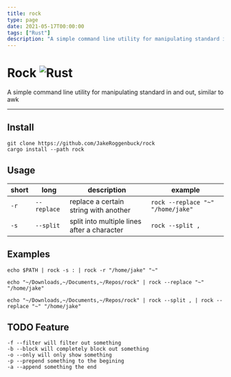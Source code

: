 ```yaml
---
title: rock
type: page
date: 2021-05-17T00:00:00
tags: ["Rust"]
description: "A simple command line utility for manipulating standard in and out, similar to awk"
---
```


# Rock ![Rust](https://img.shields.io/github/workflow/status/jakeroggenbuck/rock/Rust?style=for-the-badge)

A simple command line utility for manipulating standard in and out, similar to awk

---

## Install

```
git clone https://github.com/JakeRoggenbuck/rock
cargo install --path rock
```

## Usage

| short | long        | description                                 | example                           |
| ----- | ----------- | ------------------------------------------- | --------------------------------- |
| `-r`  | `--replace` | replace a certain string with another       | `rock --replace "~" "/home/jake"` |
| `-s`  | `--split`   | split into multiple lines after a character | `rock --split ,`                  |

## Examples

```
echo $PATH | rock -s : | rock -r "/home/jake" "~"

echo "~/Downloads,~/Documents,~/Repos/rock" | rock --replace "~" "/home/jake"

echo "~/Downloads,~/Documents,~/Repos/rock" | rock --split , | rock --replace "~" "/home/jake"
```

## TODO Feature

```
-f --filter will filter out something
-b --block will completely block out something
-o --only will only show something
-p --prepend something to the begining
-a --append something the end
```
